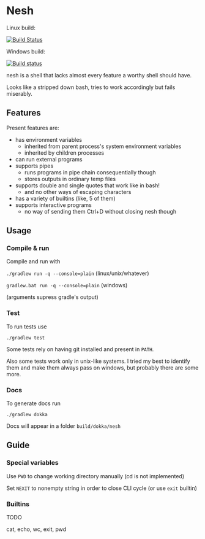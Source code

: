 
# Nesh

Linux build:

[![Build Status](https://travis-ci.com/NeKp0T/SoftwareDevelopment.svg?branch=shell)](https://travis-ci.com/NeKp0T/SoftwareDevelopment)

Windows build:

[![Build status](https://ci.appveyor.com/api/projects/status/chrxlvoewfoi1figf?svg=true)](https://ci.appveyor.com/project/NeKp0T/softwaredevelopment)

nesh is a shell that lacks almost every feature a worthy shell should have.

Looks like a stripped down bash, tries to work accordingly but fails miserably.

## Features

Present features are:

* has environment variables 
    * inherited from parent process's system environment variables
    * inherited by children processes
* can run external programs
* supports pipes
    * runs programs in pipe chain consequentially though
    * stores outputs in ordinary temp files
* supports double and single quotes that work like in bash!
    * and no other ways of escaping characters
* has a variety of builtins (like, 5 of them)
* supports interactive programs
    * no way of sending them Ctrl+D without closing nesh though

## Usage

### Compile & run

Compile and run with 

`./gradlew run -q --console=plain` (linux/unix/whatever)

`gradlew.bat run -q --console=plain` (windows)

(arguments supress gradle's output)

### Test

To run tests use

```./gradlew test```

Some tests rely on having git installed and present in `PATH`. 

Also some tests work only in unix-like systems. I tried my best to identify them and make them always pass on windows, 
but probably there are some more.

### Docs

To generate docs run

```./gradlew dokka```

Docs will appear in a folder `build/dokka/nesh`      

## Guide

### Special variables

Use `PWD` to change working directory manually (cd is not implemented)

Set `NEXIT` to nonempty string in order to close CLI cycle (or use `exit` builtin)

### Builtins

TODO

cat, echo, wc, exit, pwd
